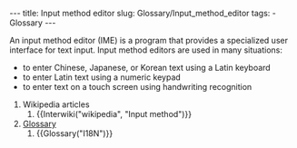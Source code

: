 --- title: Input method editor slug: Glossary/Input\_method\_editor tags: - Glossary ---

An input method editor (IME) is a program that provides a specialized user interface for text input. Input method editors are used in many situations:

-   to enter Chinese, Japanese, or Korean text using a Latin keyboard
-   to enter Latin text using a numeric keypad
-   to enter text on a touch screen using handwriting recognition

1.  Wikipedia articles
    1.  {{Interwiki("wikipedia", "Input method")}}
2.  [Glossary](/en-US/docs/Glossary)
    1.  {{Glossary("I18N")}}
